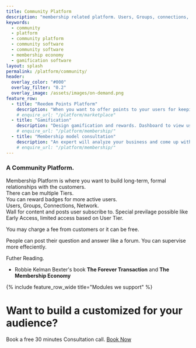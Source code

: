 ```yaml
---
title: Community Platform
description: "membership related platform. Users, Groups, connections, Network. Wall for content and posts user subscribe to. Special previlage possible like Early Access."
keywords:
  - community
  - platform
  - community platform
  - community software
  - community software
  - membership economy
  - gamification software
layout: splash
permalink: /platform/community/
header:
  overlay_color: "#000"
  overlay_filter: "0.2"
  overlay_image: /assets/images/on-demand.png
feature_row:
  - title: "Reedem Points Platform"
    description: "When you want to offer points to your users for keeping using and a reedem collected points option"
    # enquire_url: "/platform/marketplace"
  - title: "Gamification"
    description: "Design gamification and rewards. Dashboard to view use and add/remove reedem options."
    # enquire_url: "/platform/membership/"
  - title: "Membership model consultation"
    description: "An expert will analyze your business and come up with a membership design."
    # enquire_url: "/platform/membership/"
---
```


### A Community Platform.

Membership Platform is where you want to build long-term, formal relationships with the customers.  
There can be multiple Tiers.  
You can reward badges for more active users.  
Users, Groups, Connections, Network.   
Wall for content and posts user subscribe to. Special previlage possible like Early Access, limited access based on User Tier.

You may charge a fee from customers or it can be free.

People can post their question and answer like a forum. You can supervise more effeciently.

Futher Reading.
- Robbie Kelman Bexter's book **The Forever Transaction** and **The Membership Economy**


{% include feature_row_wide title="Modules we support" %}

# Want to build a customized for your audience?

Book a free 30 minutes Consultation call.  [Book Now](mailto:sandesh.soni@songpoem.com)
